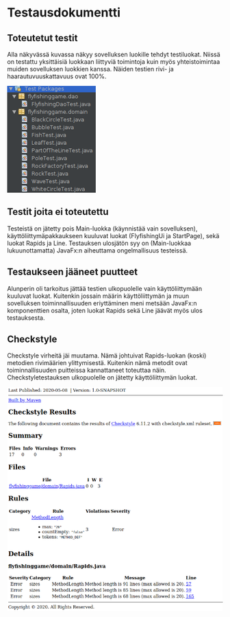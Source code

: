# Testausdokumentti

## Toteutetut testit

Alla näkyvässä kuvassa näkyy sovelluksen luokille tehdyt testiluokat. Niissä on testattu yksittäisiä luokkaan liittyviä toimintoja kuin myös yhteistoimintaa muiden sovelluksen luokkien kanssa. Näiden testien rivi- ja haarautuvuuskattavuus ovat 100%.

![testiluokat](https://github.com/matiastamsi/ot-harjoitustyo/blob/master/dokumentaatio/kuvat/testiluokat.png)

## Testit joita ei toteutettu

Testeistä on jätetty pois Main-luokka (käynnistää vain sovelluksen), käyttöliittymäpakkaukseen kuuluvat luokat (FlyfishingUi ja StartPage), sekä luokat Rapids ja Line. Testauksen ulosjätön syy on (Main-luokkaa lukuunottamatta) JavaFx:n aiheuttama ongelmallisuus testeissä.

## Testaukseen jääneet puutteet

Alunperin oli tarkoitus jättää testien ulkopuolelle vain käyttöliittymään kuuluvat luokat. Kuitenkin jossain määrin käyttöliittymän ja muun sovelluksen toiminnallisuuden eriyttäminen meni metsään JavaFx:n komponenttien osalta, joten luokat Rapids sekä Line jäävät myös ulos testauksesta.

## Checkstyle

Checkstyle virheitä jäi muutama. Nämä johtuivat Rapids-luokan (koski) metodien rivimäärien ylittymisestä. Kuitenkin nämä metodit ovat toiminnallisuuden puitteissa kannattaneet toteuttaa näin. Checkstyletestauksen ulkopuolelle on jätetty käyttöliittymän luokat.

![checkstyle](https://github.com/matiastamsi/ot-harjoitustyo/blob/master/dokumentaatio/kuvat/checkstyle.png)
